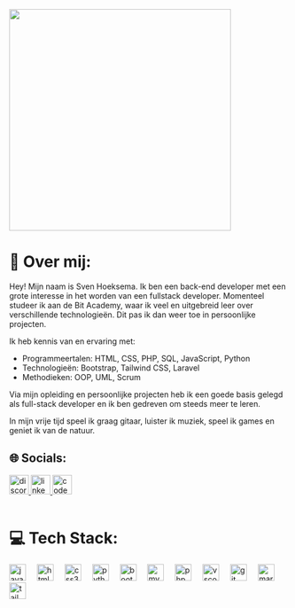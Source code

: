 <img align="center" height="400" src="https://i.pinimg.com/originals/90/70/32/9070324cdfc07c68d60eed0c39e77573.gif"  />

# 💫 Over mij:
Hey! Mijn naam is Sven Hoeksema. Ik ben een back-end developer met een grote interesse in het worden van een fullstack developer. Momenteel studeer ik aan de Bit Academy, waar ik veel en uitgebreid leer over verschillende technologieën. Dit pas ik dan weer toe in persoonlijke projecten.

Ik heb kennis van en ervaring met:

- Programmeertalen: HTML, CSS, PHP, SQL, JavaScript, Python
- Technologieën: Bootstrap, Tailwind CSS, Laravel
- Methodieken: OOP, UML, Scrum

Via mijn opleiding en persoonlijke projecten heb ik een goede basis gelegd als full-stack developer en ik ben gedreven om steeds meer te leren.

In mijn vrije tijd speel ik graag gitaar, luister ik muziek, speel ik games en geniet ik van de natuur.
<br>

## 🌐 Socials:
<div align="left">
  <a href="https://discordapp.com/users/767329223903281174" target="_blank">
    <img src="https://img.shields.io/static/v1?message=Discord&logo=discord&label=&color=7289DA&logoColor=white&labelColor=&style=for-the-badge" height="35" alt="discord logo"  />
  </a>
  <a href="https://linkedin.com/in/sven-hoeksema" target="_blank">
    <img src="https://img.shields.io/static/v1?message=LinkedIn&logo=linkedin&label=&color=0077B5&logoColor=white&labelColor=&style=for-the-badge" height="35" alt="linkedin logo"  />
  </a>
  <a href="https://snevver.nl/" target="_blank">
    <img src="https://img.shields.io/static/v1?message=My%20website&logo=codesandbox&label=&color=040404&logoColor=000&labelColor=&style=for-the-badge" height="35" alt="codesandbox logo"  />
  </a>
</div>
<br>

# 💻 Tech Stack:
<div align="left">
  <img src="https://cdn.jsdelivr.net/gh/devicons/devicon/icons/javascript/javascript-original.svg" height="30" alt="javascript logo"  />
  <img width="12" />
  <img src="https://cdn.jsdelivr.net/gh/devicons/devicon/icons/html5/html5-original.svg" height="30" alt="html5 logo"  />
  <img width="12" />
  <img src="https://cdn.jsdelivr.net/gh/devicons/devicon/icons/css3/css3-original.svg" height="30" alt="css3 logo"  />
  <img width="12" />
  <img src="https://cdn.jsdelivr.net/gh/devicons/devicon/icons/python/python-original.svg" height="30" alt="python logo"  />
  <img width="12" />
  <img src="https://cdn.jsdelivr.net/gh/devicons/devicon/icons/bootstrap/bootstrap-original.svg" height="30" alt="bootstrap logo"  />
  <img width="12" />
  <img src="https://cdn.jsdelivr.net/gh/devicons/devicon/icons/mysql/mysql-original.svg" height="30" alt="mysql logo"  />
  <img width="12" />
  <img src="https://cdn.jsdelivr.net/gh/devicons/devicon/icons/php/php-original.svg" height="30" alt="php logo"  />
  <img width="12" />
  <img src="https://cdn.jsdelivr.net/gh/devicons/devicon/icons/vscode/vscode-original.svg" height="30" alt="vscode logo"  />
  <img width="12" />
  <img src="https://cdn.jsdelivr.net/gh/devicons/devicon/icons/git/git-original.svg" height="30" alt="git logo"  />
  <img width="12" />
  <img src="https://cdn.jsdelivr.net/gh/devicons/devicon/icons/markdown/markdown-original.svg" height="30" alt="markdown logo"  />
  <img width="12" />
  <img src="https://cdn.jsdelivr.net/gh/devicons/devicon/icons/tailwindcss/tailwindcss-original-wordmark.svg" height="30" alt="tailwindcss logo"  />
</div>

###
